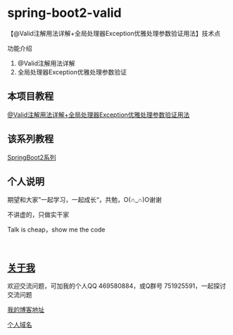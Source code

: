 # spring-boot2-valid

【@Valid注解用法详解+全局处理器Exception优雅处理参数验证用法】技术点

功能介绍

1. @Valid注解用法详解
2. 全局处理器Exception优雅处理参数验证

## 本项目教程

[@Valid注解用法详解+全局处理器Exception优雅处理参数验证用法](https://hemin.blog.csdn.net/article/details/103241022)

## 该系列教程

[SpringBoot2系列](https://blog.csdn.net/hemin1003/column/info/40170)

## 个人说明

期望和大家”一起学习，一起成长“，共勉，O(∩_∩)O谢谢

不讲虚的，只做实干家

Talk is cheap，show me the code

<br/>


## [关于我](http://heminit.com/about/)

欢迎交流问题，可加我的个人QQ 469580884，或Q群号 751925591，一起探讨交流问题

[我的博客地址](http://blog.csdn.net/hemin1003)

[个人域名](http://heminit.com)
